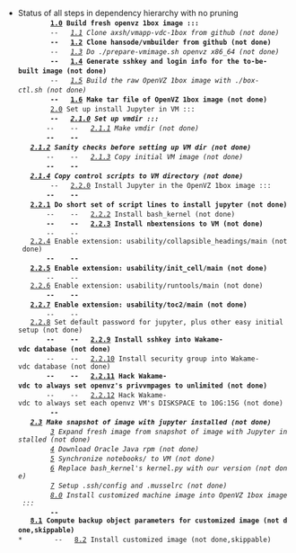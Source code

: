 * Status of all steps in dependency hierarchy with no pruning
<code>**&nbsp;&nbsp;&nbsp;&nbsp;&nbsp;&nbsp;&nbsp;&nbsp;<a href="./ind-steps/build-1box/build-1box.sh#L28">1.0</a>&nbsp;Build&nbsp;fresh&nbsp;openvz&nbsp;1box&nbsp;image&nbsp;:::</code><br>
<code>***&nbsp;&nbsp;&nbsp;&nbsp;&nbsp;&nbsp;&nbsp;&nbsp;--&nbsp;&nbsp;&nbsp;<a href="./ind-steps/build-1box/build-1box.sh#L33">1.1</a>&nbsp;Clone&nbsp;axsh/vmapp-vdc-1box&nbsp;from&nbsp;github&nbsp;(not&nbsp;done)</code><br>
<code>***&nbsp;&nbsp;&nbsp;&nbsp;&nbsp;&nbsp;&nbsp;&nbsp;--&nbsp;&nbsp;&nbsp;<a href="./ind-steps/build-1box/build-1box.sh#L41">1.2</a>&nbsp;Clone&nbsp;hansode/vmbuilder&nbsp;from&nbsp;github&nbsp;(not&nbsp;done)</code><br>
<code>***&nbsp;&nbsp;&nbsp;&nbsp;&nbsp;&nbsp;&nbsp;&nbsp;--&nbsp;&nbsp;&nbsp;<a href="./ind-steps/build-1box/build-1box.sh#L49">1.3</a>&nbsp;Do&nbsp;./prepare-vmimage.sh&nbsp;openvz&nbsp;x86_64&nbsp;(not&nbsp;done)</code><br>
<code>***&nbsp;&nbsp;&nbsp;&nbsp;&nbsp;&nbsp;&nbsp;&nbsp;--&nbsp;&nbsp;&nbsp;<a href="./ind-steps/build-1box/build-1box.sh#L65">1.4</a>&nbsp;Generate&nbsp;sshkey&nbsp;and&nbsp;login&nbsp;info&nbsp;for&nbsp;the&nbsp;to-be-built&nbsp;image&nbsp;(not&nbsp;done)</code><br>
<code>***&nbsp;&nbsp;&nbsp;&nbsp;&nbsp;&nbsp;&nbsp;&nbsp;--&nbsp;&nbsp;&nbsp;<a href="./ind-steps/build-1box/build-1box.sh#L76">1.5</a>&nbsp;Build&nbsp;the&nbsp;raw&nbsp;OpenVZ&nbsp;1box&nbsp;image&nbsp;with&nbsp;./box-ctl.sh&nbsp;(not&nbsp;done)</code><br>
<code>***&nbsp;&nbsp;&nbsp;&nbsp;&nbsp;&nbsp;&nbsp;&nbsp;--&nbsp;&nbsp;&nbsp;<a href="./ind-steps/build-1box/build-1box.sh#L85">1.6</a>&nbsp;Make&nbsp;tar&nbsp;file&nbsp;of&nbsp;OpenVZ&nbsp;1box&nbsp;image&nbsp;(not&nbsp;done)</code><br>
<code>**&nbsp;&nbsp;&nbsp;&nbsp;&nbsp;&nbsp;&nbsp;&nbsp;<a href="./build-nii.sh#L30">2.0</a>&nbsp;Set&nbsp;up&nbsp;install&nbsp;Jupyter&nbsp;in&nbsp;VM&nbsp;:::</code><br>
<code>***&nbsp;&nbsp;&nbsp;&nbsp;&nbsp;&nbsp;&nbsp;&nbsp;--&nbsp;&nbsp;&nbsp;<a href="./build-nii.sh#L32">2.1.0</a>&nbsp;Set&nbsp;up&nbsp;vmdir&nbsp;:::</code><br>
<code>****&nbsp;&nbsp;&nbsp;&nbsp;&nbsp;&nbsp;&nbsp;--&nbsp;&nbsp;&nbsp;&nbsp;--&nbsp;&nbsp;&nbsp;<a href="./build-nii.sh#L36">2.1.1</a>&nbsp;Make&nbsp;vmdir&nbsp;(not&nbsp;done)</code><br>
<code>****&nbsp;&nbsp;&nbsp;&nbsp;&nbsp;&nbsp;&nbsp;--&nbsp;&nbsp;&nbsp;&nbsp;--&nbsp;&nbsp;&nbsp;<a href="./ind-steps/kvmsteps/kvm-setup.sh#L27">2.1.2</a>&nbsp;Sanity&nbsp;checks&nbsp;before&nbsp;setting&nbsp;up&nbsp;VM&nbsp;dir&nbsp;(not&nbsp;done)</code><br>
<code>****&nbsp;&nbsp;&nbsp;&nbsp;&nbsp;&nbsp;&nbsp;--&nbsp;&nbsp;&nbsp;&nbsp;--&nbsp;&nbsp;&nbsp;<a href="./ind-steps/kvmsteps/kvm-setup.sh#L40">2.1.3</a>&nbsp;Copy&nbsp;initial&nbsp;VM&nbsp;image&nbsp;(not&nbsp;done)</code><br>
<code>****&nbsp;&nbsp;&nbsp;&nbsp;&nbsp;&nbsp;&nbsp;--&nbsp;&nbsp;&nbsp;&nbsp;--&nbsp;&nbsp;&nbsp;<a href="./ind-steps/kvmsteps/kvm-setup.sh#L60">2.1.4</a>&nbsp;Copy&nbsp;control&nbsp;scripts&nbsp;to&nbsp;VM&nbsp;directory&nbsp;(not&nbsp;done)</code><br>
<code>***&nbsp;&nbsp;&nbsp;&nbsp;&nbsp;&nbsp;&nbsp;&nbsp;--&nbsp;&nbsp;&nbsp;<a href="./build-nii.sh#L50">2.2.0</a>&nbsp;Install&nbsp;Jupyter&nbsp;in&nbsp;the&nbsp;OpenVZ&nbsp;1box&nbsp;image&nbsp;:::</code><br>
<code>****&nbsp;&nbsp;&nbsp;&nbsp;&nbsp;&nbsp;&nbsp;--&nbsp;&nbsp;&nbsp;&nbsp;--&nbsp;&nbsp;&nbsp;<a href="./build-nii.sh#L59">2.2.1</a>&nbsp;Do&nbsp;short&nbsp;set&nbsp;of&nbsp;script&nbsp;lines&nbsp;to&nbsp;install&nbsp;jupyter&nbsp;(not&nbsp;done)</code><br>
<code>****&nbsp;&nbsp;&nbsp;&nbsp;&nbsp;&nbsp;&nbsp;--&nbsp;&nbsp;&nbsp;&nbsp;--&nbsp;&nbsp;&nbsp;<a href="./build-nii.sh#L83">2.2.2</a>&nbsp;Install&nbsp;bash_kernel&nbsp;(not&nbsp;done)</code><br>
<code>****&nbsp;&nbsp;&nbsp;&nbsp;&nbsp;&nbsp;&nbsp;--&nbsp;&nbsp;&nbsp;&nbsp;--&nbsp;&nbsp;&nbsp;<a href="./build-nii.sh#L107">2.2.3</a>&nbsp;Install&nbsp;nbextensions&nbsp;to&nbsp;VM&nbsp;(not&nbsp;done)</code><br>
<code>****&nbsp;&nbsp;&nbsp;&nbsp;&nbsp;&nbsp;&nbsp;--&nbsp;&nbsp;&nbsp;&nbsp;--&nbsp;&nbsp;&nbsp;<a href="./build-nii.sh#L134">2.2.4</a>&nbsp;Enable&nbsp;extension:&nbsp;usability/collapsible_headings/main&nbsp;(not&nbsp;done)</code><br>
<code>****&nbsp;&nbsp;&nbsp;&nbsp;&nbsp;&nbsp;&nbsp;--&nbsp;&nbsp;&nbsp;&nbsp;--&nbsp;&nbsp;&nbsp;<a href="./build-nii.sh#L134">2.2.5</a>&nbsp;Enable&nbsp;extension:&nbsp;usability/init_cell/main&nbsp;(not&nbsp;done)</code><br>
<code>****&nbsp;&nbsp;&nbsp;&nbsp;&nbsp;&nbsp;&nbsp;--&nbsp;&nbsp;&nbsp;&nbsp;--&nbsp;&nbsp;&nbsp;<a href="./build-nii.sh#L134">2.2.6</a>&nbsp;Enable&nbsp;extension:&nbsp;usability/runtools/main&nbsp;(not&nbsp;done)</code><br>
<code>****&nbsp;&nbsp;&nbsp;&nbsp;&nbsp;&nbsp;&nbsp;--&nbsp;&nbsp;&nbsp;&nbsp;--&nbsp;&nbsp;&nbsp;<a href="./build-nii.sh#L134">2.2.7</a>&nbsp;Enable&nbsp;extension:&nbsp;usability/toc2/main&nbsp;(not&nbsp;done)</code><br>
<code>****&nbsp;&nbsp;&nbsp;&nbsp;&nbsp;&nbsp;&nbsp;--&nbsp;&nbsp;&nbsp;&nbsp;--&nbsp;&nbsp;&nbsp;<a href="./build-nii.sh#L145">2.2.8</a>&nbsp;Set&nbsp;default&nbsp;password&nbsp;for&nbsp;jupyter,&nbsp;plus&nbsp;other&nbsp;easy&nbsp;initial&nbsp;setup&nbsp;(not&nbsp;done)</code><br>
<code>****&nbsp;&nbsp;&nbsp;&nbsp;&nbsp;&nbsp;&nbsp;--&nbsp;&nbsp;&nbsp;&nbsp;--&nbsp;&nbsp;&nbsp;<a href="./build-nii.sh#L223">2.2.9</a>&nbsp;Install&nbsp;sshkey&nbsp;into&nbsp;Wakame-vdc&nbsp;database&nbsp;(not&nbsp;done)</code><br>
<code>****&nbsp;&nbsp;&nbsp;&nbsp;&nbsp;&nbsp;&nbsp;--&nbsp;&nbsp;&nbsp;&nbsp;--&nbsp;&nbsp;&nbsp;<a href="./build-nii.sh#L237">2.2.10</a>&nbsp;Install&nbsp;security&nbsp;group&nbsp;into&nbsp;Wakame-vdc&nbsp;database&nbsp;(not&nbsp;done)</code><br>
<code>****&nbsp;&nbsp;&nbsp;&nbsp;&nbsp;&nbsp;&nbsp;--&nbsp;&nbsp;&nbsp;&nbsp;--&nbsp;&nbsp;&nbsp;<a href="./build-nii.sh#L260">2.2.11</a>&nbsp;Hack&nbsp;Wakame-vdc&nbsp;to&nbsp;always&nbsp;set&nbsp;openvz's&nbsp;privvmpages&nbsp;to&nbsp;unlimited&nbsp;(not&nbsp;done)</code><br>
<code>****&nbsp;&nbsp;&nbsp;&nbsp;&nbsp;&nbsp;&nbsp;--&nbsp;&nbsp;&nbsp;&nbsp;--&nbsp;&nbsp;&nbsp;<a href="./build-nii.sh#L287">2.2.12</a>&nbsp;Hack&nbsp;Wakame-vdc&nbsp;to&nbsp;always&nbsp;set&nbsp;each&nbsp;openvz&nbsp;VM's&nbsp;DISKSPACE&nbsp;to&nbsp;10G:15G&nbsp;(not&nbsp;done)</code><br>
<code>***&nbsp;&nbsp;&nbsp;&nbsp;&nbsp;&nbsp;&nbsp;&nbsp;--&nbsp;&nbsp;&nbsp;<a href="./build-nii.sh#L320">2.3</a>&nbsp;Make&nbsp;snapshot&nbsp;of&nbsp;image&nbsp;with&nbsp;jupyter&nbsp;installed&nbsp;(not&nbsp;done)</code><br>
<code>**&nbsp;&nbsp;&nbsp;&nbsp;&nbsp;&nbsp;&nbsp;&nbsp;<a href="./build-nii.sh#L329">3</a>&nbsp;Expand&nbsp;fresh&nbsp;image&nbsp;from&nbsp;snapshot&nbsp;of&nbsp;image&nbsp;with&nbsp;Jupyter&nbsp;installed&nbsp;(not&nbsp;done)</code><br>
<code>**&nbsp;&nbsp;&nbsp;&nbsp;&nbsp;&nbsp;&nbsp;&nbsp;<a href="./build-nii.sh#L341">4</a>&nbsp;Download&nbsp;Oracle&nbsp;Java&nbsp;rpm&nbsp;(not&nbsp;done)</code><br>
<code>**&nbsp;&nbsp;&nbsp;&nbsp;&nbsp;&nbsp;&nbsp;&nbsp;<a href="./build-nii.sh#L354">5</a>&nbsp;Synchronize&nbsp;notebooks/&nbsp;to&nbsp;VM&nbsp;(not&nbsp;done)</code><br>
<code>**&nbsp;&nbsp;&nbsp;&nbsp;&nbsp;&nbsp;&nbsp;&nbsp;<a href="./build-nii.sh#L365">6</a>&nbsp;Replace&nbsp;bash_kernel's&nbsp;kernel.py&nbsp;with&nbsp;our&nbsp;version&nbsp;(not&nbsp;done)</code><br>
<code>**&nbsp;&nbsp;&nbsp;&nbsp;&nbsp;&nbsp;&nbsp;&nbsp;<a href="./build-nii.sh#L382">7</a>&nbsp;Setup&nbsp;.ssh/config&nbsp;and&nbsp;.musselrc&nbsp;(not&nbsp;done)</code><br>
<code>**&nbsp;&nbsp;&nbsp;&nbsp;&nbsp;&nbsp;&nbsp;&nbsp;<a href="./build-nii.sh#L407">8.0</a>&nbsp;Install&nbsp;customized&nbsp;machine&nbsp;image&nbsp;into&nbsp;OpenVZ&nbsp;1box&nbsp;image&nbsp;:::</code><br>
<code>***&nbsp;&nbsp;&nbsp;&nbsp;&nbsp;&nbsp;&nbsp;&nbsp;--&nbsp;&nbsp;&nbsp;<a href="./build-nii.sh#L414">8.1</a>&nbsp;Compute&nbsp;backup&nbsp;object&nbsp;parameters&nbsp;for&nbsp;customized&nbsp;image&nbsp;(not&nbsp;done,skippable)</code><br>
<code>***&nbsp;&nbsp;&nbsp;&nbsp;&nbsp;&nbsp;&nbsp;&nbsp;--&nbsp;&nbsp;&nbsp;<a href="./build-nii.sh#L423">8.2</a>&nbsp;Install&nbsp;customized&nbsp;image&nbsp;(not&nbsp;done,skippable)</code><br>
